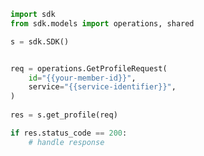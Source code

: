 <!-- Start SDK Example Usage -->
```python
import sdk
from sdk.models import operations, shared

s = sdk.SDK()


req = operations.GetProfileRequest(
    id="{{your-member-id}}",
    service="{{service-identifier}}",
)
    
res = s.get_profile(req)

if res.status_code == 200:
    # handle response
```
<!-- End SDK Example Usage -->